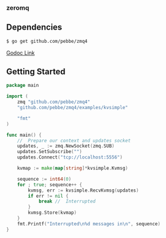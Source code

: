 ### zeromq

## Dependencies

```bash
$ go get github.com/pebbe/zmq4
```
[Godoc Link](http://godoc.org/github.com/pebbe/zmq4)

## Getting Started

```go
package main

import (
    zmq "github.com/pebbe/zmq4"
    "github.com/pebbe/zmq4/examples/kvsimple"

    "fmt"
)

func main() {
    //  Prepare our context and updates socket
    updates, _ := zmq.NewSocket(zmq.SUB)
    updates.SetSubscribe("")
    updates.Connect("tcp://localhost:5556")

    kvmap := make(map[string]*kvsimple.Kvmsg)

    sequence := int64(0)
    for ; true; sequence++ {
        kvmsg, err := kvsimple.RecvKvmsg(updates)
        if err != nil {
            break //  Interrupted
        }
        kvmsg.Store(kvmap)
    }
    fmt.Printf("Interrupted\n%d messages in\n", sequence)
}
```